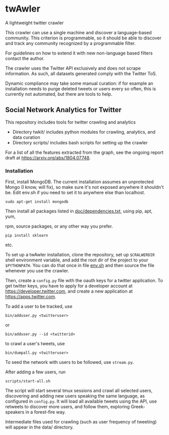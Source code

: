 # twAwler
A lightweight twitter crawler

This crawler can use a single machine and discover a language-based
community.  This criterion is programmable, so it should be able to
discover and track any community recognized by a programmable filter.

For guidelines on how to extend it with new non-language based filters
contact the author.

The crawler uses the Twitter API exclusively and does not scrape
information.  As such, all datasets generated comply with the Twitter
ToS.

Dynamic compliance may take some manual curation: if for example an
installation needs to purge deleted tweets or users every so often,
this is currently not automated, but there are tools to help.

## Social Network Analytics for Twitter

This repository includes tools for twitter crawling and analytics
* Directory twkit/ includes python modules for crawling, analytics, and data curation
* Directory scripts/ includes bash scripts for setting up the crawler

For a list of all the features extracted from the graph, see the
ongoing report draft at <https://arxiv.org/abs/1804.07748>.

### Installation

First, install MongoDB. The current installation assumes an
unprotected Mongo (I know, will fix), so make sure it's not exposed
anywhere it shouldn't be.  Edit env.sh if you need to set it to
anywhere else than localhost.

```
sudo apt-get install mongodb
```

Then install all packages listed in
[doc/dependencies.txt](doc/dependencies.txt), using pip, apt, yum,

rpm, source packages, or any other way you prefer.

```
pip install sklearn
```
etc.

To set up a twAwler installation, clone the repository, set up
`$CRALWERDIR` shell environment variable, and add the root dir of the
project to your `$PYTHONPATH`.  You can do that once in file
[env.sh](env.sh) and then source the file whenever you use the
crawler.

Then, create a `config.py` file with the oauth keys for a twitter application.
To get twitter keys, you have to apply for a developer account at
<https://developer.twitter.com>, and create a new application at
<https://apps.twitter.com>.

To add a user to be tracked, use

```
bin/adduser.py <twitteruser>
```

or

```
bin/adduser.py --id <twitterid>
```

to crawl a user's tweets, use

```
bin/dumpall.py <twitteruser>
```


To seed the network with users to be followed, use `stream.py`.

After adding a few users, run

```
scripts/start-all.sh
```

The script will start several tmux sessions and crawl all selected
users, discovering and adding new users speaking the same language, as
configured in `config.py`.
It will load all available tweets using the API, use retweets to
discover more users, and follow them, exploring Greek-speakers in a
forest-fire way.

Intermediate files used for crawling (such as user frequency of
tweeting) will appear in the data/ directory.

